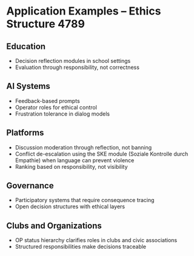 # Application Examples – Ethics Structure 4789

## Education
- Decision reflection modules in school settings  
- Evaluation through responsibility, not correctness

## AI Systems
- Feedback-based prompts  
- Operator roles for ethical control  
- Frustration tolerance in dialog models

## Platforms
- Discussion moderation through reflection, not banning
- Conflict de-escalation using the SKE module (Soziale Kontrolle durch Empathie) when language can prevent violence
- Ranking based on responsibility, not visibility

## Governance
- Participatory systems that require consequence tracing  
- Open decision structures with ethical layers

## Clubs and Organizations
- OP status hierarchy clarifies roles in clubs and civic associations
- Structured responsibilities make decisions traceable

